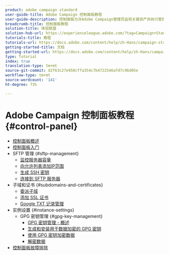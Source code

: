 ```yaml
---
product: adobe campaign standard
user-guide-title: Adobe Campaign 控制面板教程
user-guide-description: 控制面板允许Adobe Campaign管理员监视关键资产并执行管理任务，如按实例或允许列表IP地址管理SFTP存储。
breadcrumb-title: 控制面板教程
solution-title: 体验联盟
solution-hub-url: https://experienceleague.adobe.com/?tag=Campaign+Standard#recommended/solutions/campaign
tutorials-title: 教程
tutorials-url: https://docs.adobe.com/content/help/zh-Hans/campaign-standard-learn/tutorials/overview.html
getting-started-title: 文档
getting-started-url: https://docs.adobe.com/content/help/zh-Hans/campaign-standard/using/campaign-standard-home.html
type: Tutorial
index: true
translation-type: tm+mt
source-git-commit: d2f63c27e950cffa354c7b4722546afd7c96d05e
workflow-type: tm+mt
source-wordcount: '141'
ht-degree: 73%

---
```



# Adobe Campaign 控制面板教程 {#control-panel}

+ [控制面板概述](/help/control-panel-tutorials/control-panel-overview.md)
+ [控制面板入门](/help/control-panel-tutorials/getting-started-with-the-control-panel.md)
+ SFTP 管理 {#sftp-management}
   + [监控服务器容量](/help/control-panel-tutorials/sftp-management/monitoring-server-capacity.md)
   + [向允许列表添加IP范围](/help/control-panel-tutorials/sftp-management/adding-ip-range-to-allow-list.md)
   + [生成 SSH 密钥](/help/control-panel-tutorials/sftp-management/generate-ssh-key.md)
   + [连接到 SFTP 服务器](/help/control-panel-tutorials/sftp-management/connect-to-sftp-server.md)
+ 子域和证书 {#subdomains-and-certificates}
   + [委派子域](/help/control-panel-tutorials/subdomains-and-certificates/subdomain-delegation.md)
   + [添加 SSL 证书](/help/control-panel-tutorials/subdomains-and-certificates/adding-ssl-certificates.md)
   + [Google TXT 记录管理](/help/control-panel-tutorials/subdomains-and-certificates/google-txt-record-management.md)
+ 实例设置 {#instance-settings}
   + GPG 密钥管理 {#gpg-key-management}
      + [GPG 密钥管理 - 概述](/help/control-panel-tutorials/instance-settings/gpg-key-management/gpg-key-management-overview.md)
      + [生成和安装用于数据加密的 GPG 密钥](/help/control-panel-tutorials/instance-settings/gpg-key-management/generating-and-installing-gpg-keys-for-data-encryption.md)
      + [使用 GPG 密钥加密数据](/help/control-panel-tutorials/instance-settings/gpg-key-management/using-a-gpg-key-to-encrypt-data.md)
      + [解密数据](/help/control-panel-tutorials/instance-settings/gpg-key-management/decrypting-data.md)
+ [控制面板故障排除](/help/control-panel-tutorials/trouble-shooting.md)